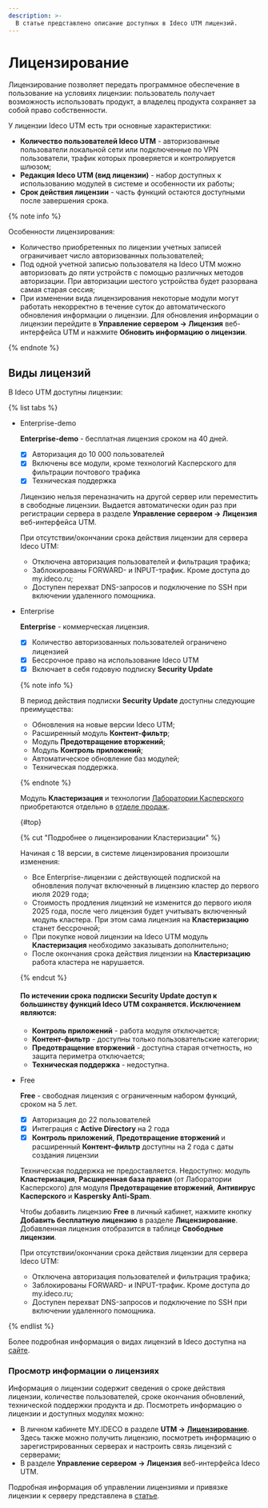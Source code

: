 ```yaml
---
description: >-
  В статье представлено описание доступных в Ideco UTM лицензий.
---
```


# Лицензирование

Лицензирование позволяет передать программное обеспечение в пользование на условиях лицензии: пользователь получает возможность использовать продукт, а владелец продукта сохраняет за собой право собственности.

У лицензии Ideco UTM есть три основные характеристики:

* **Количество пользователей Ideco UTM** - авторизованные пользователи локальной сети или подключенные по VPN пользователи, трафик которых проверяется и контролируется шлюзом;
* **Редакция Ideco UTM (вид лицензии)** - набор доступных к использованию модулей в системе и особенности их работы;
* **Срок действия лицензии** - часть функций остаются доступными после завершения срока.

{% note info %}

Особенности лицензирования:

* Количество приобретенных по лицензии учетных записей ограничивает число авторизованных пользователей;
* Под одной учетной записью пользователя на Ideco UTM можно авторизовать до пяти устройств с помощью различных методов авторизации. При авторизации шестого устройства будет разорвана самая старая сессия;
* При изменении вида лицензирования некоторые модули могут работать некорректно в течение суток до автоматического обновления информации о лицензии. Для обновления информации о лицензии перейдите в **Управление сервером -> Лицензия** веб-интерфейса UTM и нажмите **Обновить информацию о лицензии**.

{% endnote %}

## Виды лицензий

В Ideco UTM доступны лицензии:

{% list tabs %}

- Enterprise-demo

  **Enterprise-demo** - бесплатная лицензия сроком на 40 дней.

  * [x] Авторизация до 10 000 пользователей
  * [x] Включены все модули, кроме технологий Касперского для фильтрации почтового трафика
  * [x] Техническая поддержка

  Лицензию нельзя переназначить на другой сервер или переместить в свободные лицензии. Выдается автоматически один раз при регистрации сервера в разделе **Управление сервером -> Лицензия** веб-интерфейса UTM.

  При отсутствии/окончании срока действия лицензии для сервера Ideco UTM:
  * Отключена авторизация пользователей и фильтрация трафика;
  * Заблокированы FORWARD- и INPUT-трафик. Кроме доступа до my.ideco.ru;
  * Доступен перехват DNS-запросов и подключение по SSH при включении удаленного помощника.

- Enterprise

  **Enterprise** - коммерческая лицензия.

  * [x] Количество авторизованных пользователей ограничено лицензией
  * [x] Бессрочное право на использование Ideco UTM
  * [x] Включает в себя годовую подписку **Security Update**

  {% note info %}

  В период действия подписки **Security Update** доступны следующие преимущества:

  * Обновления на новые версии Ideco UTM;
  * Расширенный модуль **Контент-фильтр**;
  * Модуль **Предотвращение вторжений**;
  * Модуль **Контроль приложений**;
  * Автоматическое обновление баз модулей;
  * Техническая поддержка.

  {% endnote %}

  Модуль **Кластеризация** и технологии [Лаборатории Касперского](https://ideco.ru/kaspersky) приобретаются отдельно в [отделе продаж](https://ideco.ru/kontakty).

  {#top}

  {% cut "Подробнее о лицензировании Кластеризации" %}

  Начиная с 18 версии, в системе лицензирования произошли изменения:

  * Все Enterprise-лицензии с действующей подпиской на обновления получат включенный в лицензию кластер до первого июля 2029 года;
  * Стоимость продления лицензий не изменится до первого июля 2025 года, после чего лицензия будет учитывать включенный модуль кластера. При этом сама лицензия на **Кластеризацию** станет бессрочной;
  * При покупке новой лицензии на Ideco UTM модуль **Кластеризация** необходимо заказывать дополнительно;
  * После окончания срока действия лицензии на **Кластеризацию** работа кластера не нарушается.
    

  {% endcut %}

  #### По истечении срока подписки **Security Update** доступ к большинству функций Ideco UTM сохраняется. Исключением являются:

  * **Контроль приложений** - работа модуля отключается;
  * **Контент-фильтр** - доступны только пользовательские категории;
  * **Предотвращение вторжений** - доступна старая отчетность, но защита периметра отключается;
  * **Техническая поддержка** - недоступна.

- Free

  **Free** - свободная лицензия с ограниченным набором функций, сроком на 5 лет.

  * [x] Авторизация до 22 пользователей
  * [x] Интеграция с **Active Directory** на 2 года
  * [x] **Контроль приложений**, **Предотвращение вторжений** и расширенный **Контент-фильтр** доступны на 2 года с даты создания лицензии
    
  Техническая поддержка не предоставляется. Недоступно: модуль **Кластеризация**, **Расширенная база правил** (от Лаборатории Касперского) для модуля **Предотвращение вторжений**, **Антивирус Касперского** и **Kaspersky Anti-Spam**.

  Чтобы добавить лицензию **Free** в личный кабинет, нажмите кнопку **Добавить бесплатную лицензию** в разделе **Лицензирование**. Добавленная лицензия отобразится в таблице **Свободные лицензии**.

  При отсутствии/окончании срока действия лицензии для сервера Ideco UTM:
  * Отключена авторизация пользователей и фильтрация трафика;
  * Заблокированы FORWARD- и INPUT-трафик. Кроме доступа до my.ideco.ru;
  * Доступен перехват DNS-запросов и подключение по SSH при включении удаленного помощника.

{% endlist %}

Более подробная информация о видах лицензий в Ideco доступна на [сайте](https://ideco.ru/sravnenie-versiy).

### Просмотр информации о лицензиях

Информация о лицензии содержит сведения о сроке действия лицензии, количестве пользователей, сроке окончания обновлений, технической поддержки продукта и др. Посмотреть информацию о лицензии и доступных модулях можно:

* В личном кабинете MY.IDECO в разделе **UTM -> [Лицензирование](https://my.ideco.ru)**. Здесь также можно получить лицензию, посмотреть информацию о зарегистрированных серверах и настроить связь лицензий с серверами;
* В разделе **Управление сервером -> Лицензия** веб-интерфейса Ideco UTM.

Подробная информация об управлении лицензиями и привязке лицензии к серверу представлена в [статье](../../ngfw/settings/server-management/license-management.md).